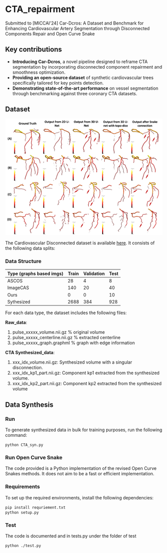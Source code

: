 # CTA_repairment

Submitted to [MICCAI'24] Car-Dcros: A Dataset and Benchmark for Enhancing Cardiovascular Artery Segmentation through Disconnected Components Repair and Open Curve Snake

## Key contributions

- ****Introducing Car-Dcros****, a novel pipeline designed to reframe CTA segmentation by incorporating disconnected component repairment and smoothness optimization.
- ****Providing an open-source dataset**** of synthetic cardiovascular trees specifically tailored for key points detection.
- ****Demonstrating state-of-the-art performance**** on vessel segmentation through benchmarking against three coronary CTA datasets.

## Dataset

![Visualizations of the PTR dataset.](quali_res_1.png)

The Cardiovascular Disconnected dataset is available [here](https://livejohnshopkins-my.sharepoint.com/:f:/g/personal/ywang687_jh_edu/EgyMcSDR0KFLv5H7U8OxV7gBcduChUr2CmDA9iaeT9vUFg?e=3LGcr2). It consists of the following data splits:

### Data Structure

| Type (graphs based imgs) | Train  | Validation | Test  |
| -------------------------| ------ | ---------- | ----- |
| ASCOS                    | 28     | 4          | 8     |
| ImageCAS                 | 140    | 20         | 40    |
| Ours                     | 0      | 0          | 10    |
| Sythesized               | 2688   | 384        | 928   |

For each data type, the dataset includes the following files:

**Raw_data**:

1. pulse_xxxxx_volume.nii.gz  % original volume
2. pulse_xxxxx_centerline.nii.gz  % extracted centerline
3. pulse_xxxxx_graph.graphml  % graph with edge information


**CTA Synthesized_data**:

1. xxx_idx_volume.nii.gz: Synthesized volume with a singular disconnection.
2. xxx_idx_kp1_part.nii.gz: Component kp1 extracted from the synthesized volume.
3. xxx_idx_kp2_part.nii.gz: Component kp2 extracted from the synthesized volume


## Data Synthesis

### Run

To generate synthesized data in bulk for training purposes, run the following command:
```
python CTA_syn.py
```

### Run Open Curve Snake

The code provided is a Python implementation of the revised Open Curve Snakes methods. It does not aim to be a fast or efficient implementation.

### Requirements

To set up the required environments, install the following dependencies:
```
pip install requriement.txt
python setup.py
```

### Test

The code is documented and in tests.py under the folder of test
```
python ./test.py
```

